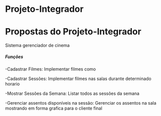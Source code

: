 # Projeto-Integrador
# Propostas do Projeto-Integrador
Sistema gerenciador de cinema

##### Funções

-Cadastrar Filmes: Implementar filmes como 

-Cadastrar Sessões: Implementar filmes nas salas durante determinado horario

-Mostrar Sessões da Semana: Listar todos as sessões da semana 

-Gerenciar assentos disponíveis na sessão: Gerenciar os assentos na sala mostrando em forma grafica para o cliente final
